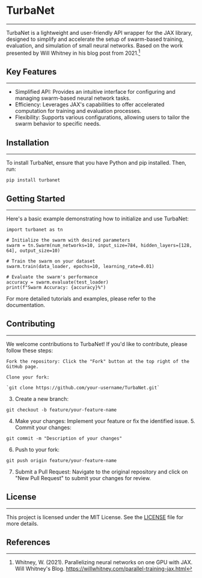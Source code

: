 # TurbaNet
---
TurbaNet is a lightweight and user-friendly API wrapper for the JAX library, designed to simplify and accelerate the setup of swarm-based training, evaluation, and simulation of small neural networks.​ Based on the work presented by Will Whitney in his blog post from 2021.[^1]

## Key Features
---
- Simplified API: Provides an intuitive interface for configuring and managing swarm-based neural network tasks.​
- Efficiency: Leverages JAX's capabilities to offer accelerated computation for training and evaluation processes.​
- Flexibility: Supports various configurations, allowing users to tailor the swarm behavior to specific needs.​

## Installation
---
To install TurbaNet, ensure that you have Python and pip installed. Then, run:

`pip install turbanet`

## Getting Started
---
Here's a basic example demonstrating how to initialize and use TurbaNet:

```
import turbanet as tn

# Initialize the swarm with desired parameters
swarm = tn.Swarm(num_networks=10, input_size=784, hidden_layers=[128, 64], output_size=10)

# Train the swarm on your dataset
swarm.train(data_loader, epochs=10, learning_rate=0.01)

# Evaluate the swarm's performance
accuracy = swarm.evaluate(test_loader)
print(f"Swarm Accuracy: {accuracy}%")
```

For more detailed tutorials and examples, please refer to the documentation.

## Contributing
---

We welcome contributions to TurbaNet! If you'd like to contribute, please follow these steps:

    Fork the repository: Click the "Fork" button at the top right of the GitHub page.​

    Clone your fork:

    `git clone https://github.com/your-username/TurbaNet.git`

3. Create a new branch:

`git checkout -b feature/your-feature-name`

4. Make your changes: Implement your feature or fix the identified issue.​ 5. Commit your changes:

`git commit -m "Description of your changes"`

6. Push to your fork:

`git push origin feature/your-feature-name`

7. Submit a Pull Request: Navigate to the original repository and click on "New Pull Request" to submit your changes for review.​

## License
---
This project is licensed under the MIT License. See the [LICENSE](https://github.com/EthanSchmitt7/TurbaNet/blob/main/LICENSE) file for more details.

## References
[^1]: Whitney, W. (2021). Parallelizing neural networks on one GPU with JAX. Will Whitney's Blog.
https://willwhitney.com/parallel-training-jax.html
